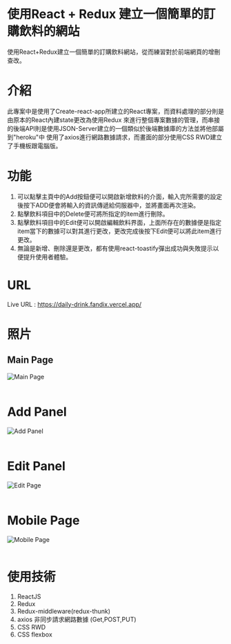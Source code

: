 # 使用React + Redux 建立一個簡單的訂購飲料的網站
使用React+Redux建立一個簡單的訂購飲料網站，從而練習對於前端網頁的增刪查改。

# 介紹
此專案中是使用了Create-react-app所建立的React專案，而資料處理的部分則是由原本的React內建state更改為使用Redux
來進行整個專案數據的管理，而串接的後端API則是使用JSON-Server建立的一個類似於後端數據庫的方法並將他部屬到"heroku"中
使用了axios進行網路數據請求，而畫面的部分使用CSS RWD建立了手機板跟電腦版。

# 功能
1. 可以點擊主頁中的Add按鈕便可以開啟新增飲料的介面，輸入完所需要的設定後按下ADD便會將輸入的資訊傳遞給伺服器中，並將畫面再次渲染。
2. 點擊飲料項目中的Delete便可將所指定的item進行刪除。
3. 點擊飲料項目中的Edit便可以開啟編輯飲料界面，上面所存在的數據便是指定item當下的數據可以對其進行更改，更改完成後按下Edit便可以將此item進行更改。
4. 無論是新增、刪除還是更改，都有使用react-toastify彈出成功與失敗提示以便提升使用者體驗。

# URL

Live URL : https://daily-drink.fandix.vercel.app/

# 照片

## Main Page
![Main Page](https://ithelp.ithome.com.tw/upload/images/20200718/20124767ouOJ1r6KRf.png)<br><br>

# Add Panel
![Add Panel](https://ithelp.ithome.com.tw/upload/images/20200718/20124767MWbNZnZ6wA.png)<br><br>

# Edit Panel
![Edit Page](https://ithelp.ithome.com.tw/upload/images/20200718/20124767kxAAhkaa75.png)<br><br>

# Mobile Page
![Mobile Page](https://ithelp.ithome.com.tw/upload/images/20200718/20124767UrxYNkOkeV.png)<br><br>

# 使用技術
1. ReactJS
2. Redux
3. Redux-middleware(redux-thunk)
4. axios 非同步請求網路數據 (Get,POST,PUT)
5. CSS RWD
6. CSS flexbox



